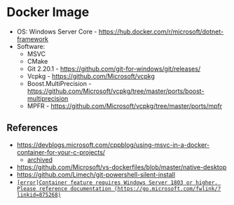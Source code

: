 # Docker Image

* OS: Windows Server Core - <https://hub.docker.com/r/microsoft/dotnet-framework>
* Software:
    * MSVC
    * CMake
    * Git 2.20.1 - <https://github.com/git-for-windows/git/releases/>
    * Vcpkg - <https://github.com/Microsoft/vcpkg>
    * Boost.MultiPrecision - <https://github.com/Microsoft/vcpkg/tree/master/ports/boost-multiprecision>
    * MPFR - <https://github.com/Microsoft/vcpkg/tree/master/ports/mpfr>

## References
* <https://devblogs.microsoft.com/cppblog/using-msvc-in-a-docker-container-for-your-c-projects/>
    * [archived](https://web.archive.org/web/20190226191640/https://devblogs.microsoft.com/cppblog/using-msvc-in-a-docker-container-for-your-c-projects/)
* <https://github.com/Microsoft/vs-dockerfiles/blob/master/native-desktop>
* <https://github.com/Limech/git-powershell-silent-install>
* [`[error]Container feature requires Windows Server 1803 or higher. Please
 reference documentation (https://go.microsoft.com/fwlink/?linkid=875268)`](https://go.microsoft.com/fwlink/?linkid=875268)
